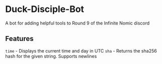 # Duck-Disciple-Bot

A bot for adding helpful tools to Round 9 of the Infinite Nomic discord

## Features

`time` - Displays the current time and day in UTC
`sha` - Returns the sha256 hash for the given string. Supports newlines
